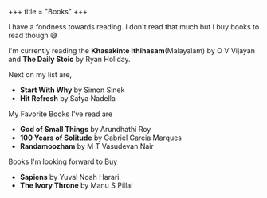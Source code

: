 +++
title = "Books"
+++

I have a fondness towards reading. I don't read that much but I buy books to read though 😅

I'm currently reading the **Khasakinte Ithihasam**(Malayalam) by O V Vijayan and **The Daily Stoic** by Ryan Holiday.

Next on my list are,

- **Start With Why** by Simon Sinek
- **Hit Refresh** by Satya Nadella

My Favorite Books I've read are

- **God of Small Things** by Arundhathi Roy
- **100 Years of Solitude** by Gabriel Garcia Marques
- **Randamoozham** by M T Vasudevan Nair

Books I'm looking forward to Buy

- **Sapiens** by Yuval Noah Harari
- **The Ivory Throne** by Manu S Pillai
